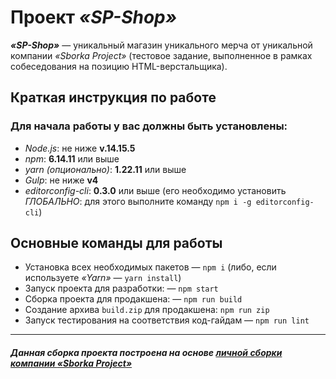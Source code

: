 # Проект *«SP-Shop»*
***«SP-Shop»*** — уникальный магазин уникального мерча от уникальной компании *«Sborka Project»* (тестовое задание, выполненное в рамках собеседования на позицию HTML-верстальщика).

## Краткая инструкция по работе
### Для начала работы у вас должны быть установлены:
* *Node.js*: не ниже **v.14.15.5**
* *npm*: **6.14.11** или выше
* *yarn \(опционально\)*: **1.22.11** или выше
* *Gulp*: не ниже **v4**
* *editorconfig-cli*: **0.3.0** или выше (его необходимо установить *ГЛОБАЛЬНО*: для этого выполните команду `npm i -g editorconfig-cli`)


## Основные команды для работы
* Установка всех необходимых пакетов — `npm i` (либо, если используете *«Yarn»* — `yarn install`)
* Запуск проекта для разработки: — `npm start`
* Сборка проекта для продакшена: — `npm run build`
* Создание архива `build.zip` для продакшена: `npm run zip`
* Запуск тестирования на соответствия код-гайдам — `npm run lint`

---
##### Данная сборка проекта построена на основе [личной сборки компании *«Sborka Project»*](https://github.com/sborkaproject/SP.Starter "Ссылка на личную сборку компании «Sborka Project»")
